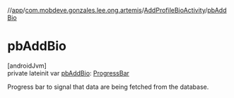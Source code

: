 //[app](../../../index.md)/[com.mobdeve.gonzales.lee.ong.artemis](../index.md)/[AddProfileBioActivity](index.md)/[pbAddBio](pb-add-bio.md)

# pbAddBio

[androidJvm]\
private lateinit var [pbAddBio](pb-add-bio.md): [ProgressBar](https://developer.android.com/reference/kotlin/android/widget/ProgressBar.html)

Progress bar to signal that data are being fetched from the database.
